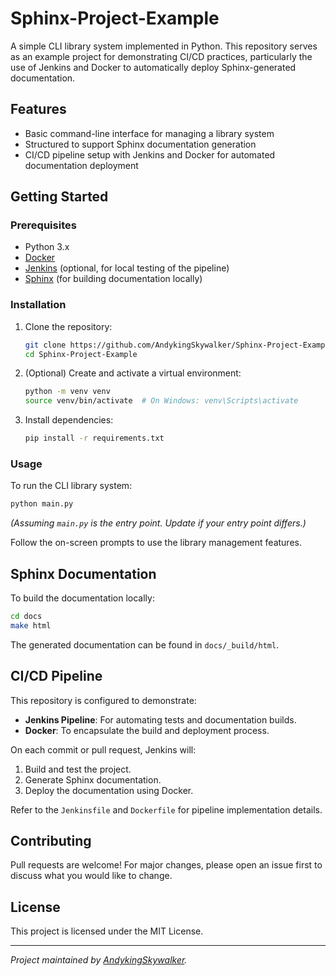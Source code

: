 # Sphinx-Project-Example

A simple CLI library system implemented in Python. This repository serves as an example project for demonstrating CI/CD practices, particularly the use of Jenkins and Docker to automatically deploy Sphinx-generated documentation.

## Features

- Basic command-line interface for managing a library system
- Structured to support Sphinx documentation generation
- CI/CD pipeline setup with Jenkins and Docker for automated documentation deployment

## Getting Started

### Prerequisites

- Python 3.x
- [Docker](https://www.docker.com/get-started)
- [Jenkins](https://www.jenkins.io/) (optional, for local testing of the pipeline)
- [Sphinx](https://www.sphinx-doc.org/) (for building documentation locally)

### Installation

1. Clone the repository:
   ```bash
   git clone https://github.com/AndykingSkywalker/Sphinx-Project-Example.git
   cd Sphinx-Project-Example
   ```

2. (Optional) Create and activate a virtual environment:
   ```bash
   python -m venv venv
   source venv/bin/activate  # On Windows: venv\Scripts\activate
   ```

3. Install dependencies:
   ```bash
   pip install -r requirements.txt
   ```

### Usage

To run the CLI library system:
```bash
python main.py
```
*(Assuming `main.py` is the entry point. Update if your entry point differs.)*

Follow the on-screen prompts to use the library management features.

## Sphinx Documentation

To build the documentation locally:
```bash
cd docs
make html
```
The generated documentation can be found in `docs/_build/html`.

## CI/CD Pipeline

This repository is configured to demonstrate:

- **Jenkins Pipeline**: For automating tests and documentation builds.
- **Docker**: To encapsulate the build and deployment process.

On each commit or pull request, Jenkins will:

1. Build and test the project.
2. Generate Sphinx documentation.
3. Deploy the documentation using Docker.

Refer to the `Jenkinsfile` and `Dockerfile` for pipeline implementation details.

## Contributing

Pull requests are welcome! For major changes, please open an issue first to discuss what you would like to change.

## License

This project is licensed under the MIT License.

---

*Project maintained by [AndykingSkywalker](https://github.com/AndykingSkywalker).*
